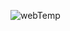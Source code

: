 
![webTemp](https://github.com/leylamatar/html-css-template/assets/59232417/2a57c26a-a683-49dd-9248-4adde95dde72)
